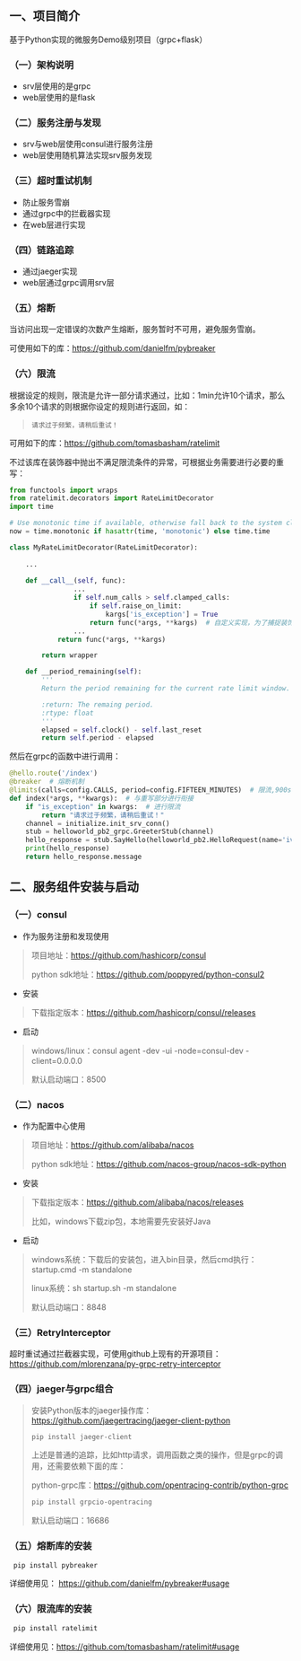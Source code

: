 ##  一、项目简介

基于Python实现的微服务Demo级别项目（grpc+flask）

### （一）架构说明

- srv层使用的是grpc
- web层使用的是flask

### （二）服务注册与发现

- srv与web层使用consul进行服务注册
- web层使用随机算法实现srv服务发现

### （三）超时重试机制

- 防止服务雪崩
- 通过grpc中的拦截器实现
- 在web层进行实现

### （四）链路追踪

- 通过jaeger实现
- web层通过grpc调用srv层

### （五）熔断

当访问出现一定错误的次数产生熔断，服务暂时不可用，避免服务雪崩。

可使用如下的库：https://github.com/danielfm/pybreaker

### （六）限流

根据设定的规则，限流是允许一部分请求通过，比如：1min允许10个请求，那么多余10个请求的则根据你设定的规则进行返回，如：

> ```
> 请求过于频繁，请稍后重试！
> ```

可用如下的库：https://github.com/tomasbasham/ratelimit

不过该库在装饰器中抛出不满足限流条件的异常，可根据业务需要进行必要的重写：

```python
from functools import wraps
from ratelimit.decorators import RateLimitDecorator
import time

# Use monotonic time if available, otherwise fall back to the system clock.
now = time.monotonic if hasattr(time, 'monotonic') else time.time

class MyRateLimitDecorator(RateLimitDecorator):
    
    ...
    
    def __call__(self, func):
				...
                if self.num_calls > self.clamped_calls:
                    if self.raise_on_limit:
                        kargs['is_exception'] = True
                    return func(*args, **kargs)  # 自定义实现，为了捕捉装饰器中抛出的异常
				...
            return func(*args, **kargs)

        return wrapper

    def __period_remaining(self):
        '''
        Return the period remaining for the current rate limit window.

        :return: The remaing period.
        :rtype: float
        '''
        elapsed = self.clock() - self.last_reset
        return self.period - elapsed
```

然后在grpc的函数中进行调用：

```python
@hello.route('/index')
@breaker  # 熔断机制
@limits(calls=config.CALLS, period=config.FIFTEEN_MINUTES)  # 限流,900s内调用5次,一旦超过会抛出 ratelimit.RateLimitException 异常
def index(*args, **kwargs):  # 与重写部分进行衔接
    if "is_exception" in kwargs:  # 进行限流
        return "请求过于频繁，请稍后重试！"
    channel = initialize.init_srv_conn()
    stub = helloworld_pb2_grpc.GreeterStub(channel)
    hello_response = stub.SayHello(helloworld_pb2.HelloRequest(name='iveBoy'))
    print(hello_response)
    return hello_response.message
```

## 二、服务组件安装与启动

### （一）consul

- 作为服务注册和发现使用

>项目地址：https://github.com/hashicorp/consul
>
>python sdk地址：https://github.com/poppyred/python-consul2

- 安装

>下载指定版本：https://github.com/hashicorp/consul/releases

- 启动

>windows/linux：consul agent -dev -ui -node=consul-dev -client=0.0.0.0
>
>默认启动端口：8500

### （二）nacos

- 作为配置中心使用

> 项目地址：https://github.com/alibaba/nacos
>
> python sdk地址：https://github.com/nacos-group/nacos-sdk-python

- 安装

> 下载指定版本：https://github.com/alibaba/nacos/releases
>
> 比如，windows下载zip包，本地需要先安装好Java

- 启动

> windows系统：下载后的安装包，进入bin目录，然后cmd执行：startup.cmd -m standalone
>
> linux系统：sh startup.sh -m standalone
>
> 默认启动端口：8848

### （三）RetryInterceptor

超时重试通过拦截器实现，可使用github上现有的开源项目：https://github.com/mlorenzana/py-grpc-retry-interceptor

### （四）jaeger与grpc组合

> 安装Python版本的jaeger操作库：https://github.com/jaegertracing/jaeger-client-python
>
> ```powershell
> pip install jaeger-client
> ```
>
> 上述是普通的追踪，比如http请求，调用函数之类的操作，但是grpc的调用，还需要依赖下面的库：
>
> python-grpc库：https://github.com/opentracing-contrib/python-grpc
>
> ```powershell
> pip install grpcio-opentracing
> ```
>
>默认启动端口：16686

### （五）熔断库的安装

```powershell
 pip install pybreaker
```

详细使用见： https://github.com/danielfm/pybreaker#usage

### （六）限流库的安装

```powershell
 pip install ratelimit
```

详细使用见：https://github.com/tomasbasham/ratelimit#usage